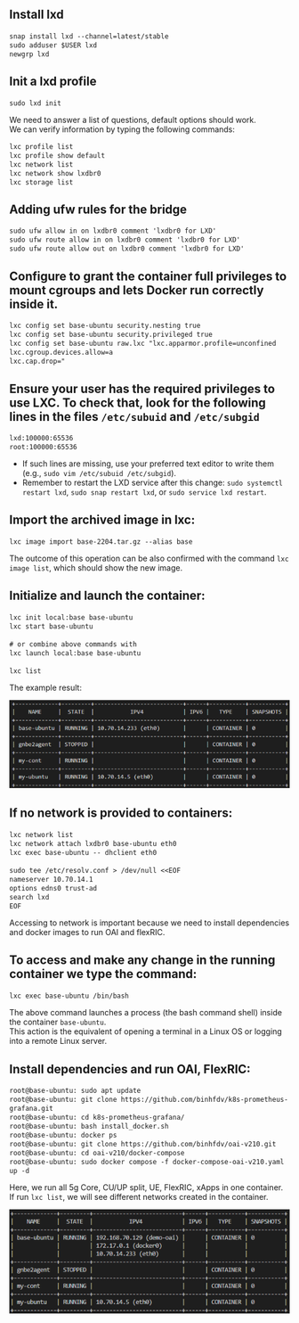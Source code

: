 

## Install lxd
```
snap install lxd --channel=latest/stable
sudo adduser $USER lxd
newgrp lxd
```

## Init a lxd profile
```
sudo lxd init
```
We need to answer a list of questions, default options should work.\
We can verify information by typing the following commands:
```
lxc profile list
lxc profile show default
lxc network list
lxc network show lxdbr0
lxc storage list
```

## Adding ufw rules for the bridge
```
sudo ufw allow in on lxdbr0 comment 'lxdbr0 for LXD'
sudo ufw route allow in on lxdbr0 comment 'lxdbr0 for LXD'
sudo ufw route allow out on lxdbr0 comment 'lxdbr0 for LXD'
```

## Configure to grant the container full privileges to mount cgroups and lets Docker run correctly inside it.
```
lxc config set base-ubuntu security.nesting true
lxc config set base-ubuntu security.privileged true
lxc config set base-ubuntu raw.lxc "lxc.apparmor.profile=unconfined
lxc.cgroup.devices.allow=a
lxc.cap.drop="
```

## Ensure your user has the required privileges to use LXC. To check that, look for the following lines in the files `/etc/subuid` and `/etc/subgid`

```
lxd:100000:65536
root:100000:65536
```

- If such lines are missing, use your preferred text editor to write them (e.g., `sudo vim /etc/subuid /etc/subgid`).
- Remember to restart the LXD service after this change: `sudo systemctl restart lxd`, `sudo snap restart lxd`, or `sudo service lxd restart`.

## Import the archived image in lxc:

```
lxc image import base-2204.tar.gz --alias base 
```

The outcome of this operation can be also confirmed with the command `lxc image list`, which should show the new image.

## Initialize and launch the container:

```
lxc init local:base base-ubuntu
lxc start base-ubuntu

# or combine above commands with
lxc launch local:base base-ubuntu

lxc list
```

The example result:
<p align="center">
  <img src="images/lxc-list.png" />
</p>



## If no network is provided to containers:

``` 
lxc network list
lxc network attach lxdbr0 base-ubuntu eth0
lxc exec base-ubuntu -- dhclient eth0

sudo tee /etc/resolv.conf > /dev/null <<EOF
nameserver 10.70.14.1
options edns0 trust-ad
search lxd
EOF
```

Accessing to network is important because we need to install dependencies and docker images to run OAI and flexRIC.

## To access and make any change in the running container we type the command:

```bash
lxc exec base-ubuntu /bin/bash
```

The above command launches a process (the bash command shell) inside the container `base-ubuntu`.\
This action is the equivalent of opening a terminal in a Linux OS or logging into a remote Linux server.

## Install dependencies and run OAI, FlexRIC:
```
root@base-ubuntu: sudo apt update
root@base-ubuntu: git clone https://github.com/binhfdv/k8s-prometheus-grafana.git
root@base-ubuntu: cd k8s-prometheus-grafana/
root@base-ubuntu: bash install_docker.sh
root@base-ubuntu: docker ps
root@base-ubuntu: git clone https://github.com/binhfdv/oai-v210.git
root@base-ubuntu: cd oai-v210/docker-compose
root@base-ubuntu: sudo docker compose -f docker-compose-oai-v210.yaml up -d
```

Here, we run all 5g Core, CU/UP split, UE, FlexRIC, xApps in one container.\
If run `lxc list`, we will see different networks created in the container.
<p align="center">
  <img src="images/lxc-list-oai-net.png" />
</p>
